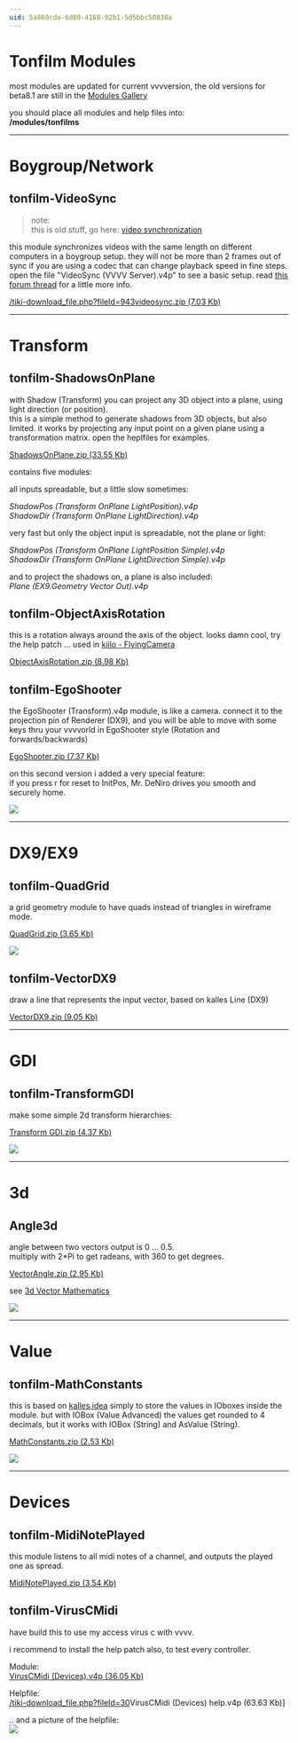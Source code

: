 ```yaml
---
uid: 5a860cda-6d80-4168-92b1-5d5bbc50838a
---
```


# Tonfilm Modules
most modules are updated for current vvvversion, the old versions for beta8.1 are still in the [Modules Gallery](https://vvvv.org/tiki-list_file_gallery.php?galleryId=1)   

you should place all modules and help files into:  
**/modules/tonfilms**  



---  
#  Boygroup/Network

##  tonfilm-VideoSync

>note:  
this is old stuff, go here: [video synchronization](xref:75aad9ef-ba8c-4fa4-a846-03ae5fed5670)  
  

this module synchronizes videos with the same length on different computers in a boygroup setup. they will not be more than 2 frames out of sync if you are using a codec that can change playback speed in fine steps. open the file "VideoSync (VVVV Server).v4p" to see a basic setup. read [this forum thread](https://vvvv.org/tiki-view_forum_thread.php?comments_parentId=12591&topics_threshold=0&topics_offset=4&topics_sort_mode=lastPost_desc&topics_find=&forumId=7) for a little more info.  

[/tiki-download_file.php?fileId=943videosync.zip (7.03 Kb)](https://vvvv.org/tiki-download_file.php?fileId=943videosync.zip (7.03 Kb))  

---  
#  Transform

##  tonfilm-ShadowsOnPlane
with Shadow (Transform) you can project any 3D object into a plane, using light direction (or position).  
this is a simple method to generate shadows from 3D objects, but also limited. it works by projecting any input point on a given plane using a transformation matrix. open the heplfiles for examples.  

[ShadowsOnPlane.zip (33.55 Kb)](https://vvvv.org/tiki-download_file.php?fileId=591)  

contains five modules:  

all inputs spreadable, but a little slow sometimes:  

*ShadowPos (Transform OnPlane LightPosition).v4p*  
*ShadowDir (Transform OnPlane LightDirection).v4p*  

very fast but only the object input is spreadable, not the plane or light:  

*ShadowPos (Transform OnPlane LightPosition Simple).v4p*  
*ShadowDir (Transform OnPlane LightDirection Simple).v4p*  

and to project the shadows on, a plane is also included:  
*Plane (EX9.Geometry Vector Out).v4p*  

##  tonfilm-ObjectAxisRotation
this is a rotation always around the axis of the object. looks damn cool, try the help patch ... used in [kiilo - FlyingCamera](xref:3999690a-9bed-4fea-99f3-5cc8bb519587)  

[ObjectAxisRotation.zip (8.98 Kb)](https://vvvv.org/tiki-download_file.php?fileId=590)  
 
##  tonfilm-EgoShooter
the EgoShooter (Transform).v4p module, is like a camera. connect it to the projection pin of Renderer (DX9), and you will be able to move with some keys thru your vvvvorld in EgoShooter style (Rotation and forwards/backwards)  

[EgoShooter.zip (7.37 Kb)](https://vvvv.org/tiki-download_file.php?fileId=594)  

on this second version i added a very special feature:  
if you press r for reset to InitPos, Mr. DeNiro drives you smooth and  
securely home.  

![](~/img/egoshootertransformhelp0.jpg "")  

---  
#  DX9/EX9

##  tonfilm-QuadGrid
a grid geometry module to have quads instead of triangles in wireframe mode.  

[QuadGrid.zip (3.65 Kb)](https://vvvv.org/tiki-download_file.php?fileId=1063)  

 ![](~/img/vertexshadertransforms2directxrenderer0.jpg "")

##  tonfilm-VectorDX9
draw a line that represents the input vector, based on kalles Line (DX9)  

[VectorDX9.zip (9.05 Kb)](https://vvvv.org/tiki-download_file.php?fileId=593)  

---  
#  GDI

##  tonfilm-TransformGDI
make some simple 2d transform hierarchies:  

[Transform GDI.zip (4.37 Kb)](https://vvvv.org/tiki-download_file.php?fileId=753)  

![](~/img/transformgdihelp.jpg "")  

---  
#  3d

##  Angle3d
angle between two vectors output is 0 ... 0.5.  
multiply with 2*Pi to get radeans, with 360 to get degrees.  

[VectorAngle.zip (2.95 Kb)](https://vvvv.org/tiki-download_file.php?fileId=592)  

see [3d Vector Mathematics](xref:d7b17d70-42b3-4b01-8488-3406aef4f42f)  

![](~/img/angle3dvectorhelp.jpg "")  

---  
#  Value

##  tonfilm-MathConstants
this is based on [kalles idea](xref:) simply to store the values in IOboxes inside the module. but with <span class="node">IOBox (Value Advanced)</span> the values get rounded to 4 decimals, but it works with <span class="node">IOBox (String)</span> and <span class="node">AsValue (String)</span>.  

[MathConstants.zip (2.53 Kb)](https://vvvv.org/tiki-download_file.php?fileId=318)  

![](~/img/mathconstantsvaluestoredandsendhelp.jpg "")  

---  
#  Devices

##  tonfilm-MidiNotePlayed
this module listens to all midi notes of a channel, and outputs the played one as spread.  

[MidiNotePlayed.zip (3.54 Kb)](https://vvvv.org/tiki-download_file.php?fileId=503)  

##  tonfilm-VirusCMidi
have build this to use my access virus c with vvvv.  

i recommend to install the help patch also, to test every controller.  

Module:  
[VirusCMidi (Devices).v4p (36.05 Kb)](https://vvvv.org/tiki-download_file.php?fileId=31)  


Helpfile:  
[/tiki-download_file.php?fileId=30](https://vvvv.org/tiki-download_file.php?fileId=30)VirusCMidi (Devices) help.v4p (63.63 Kb)]  

.. and a picture of the helpfile:  
![](~/img/viruscmidideviceshelp1_3.jpg "")